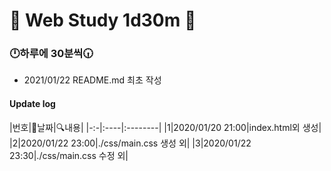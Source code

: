 # 📖 Web Study 1d30m 📖
### 🕛하루에 30분씩🕡

- 2021/01/22 README.md 최초 작성

#### Update log
|번호|📃날짜|🔍내용|
|-:-|:----|:--------|
|1|2020/01/20 21:00|index.html외 생성|
|2|2020/01/22 23:00|./css/main.css 생성 외|
|3|2020/01/22 23:30|./css/main.css 수정 외|

